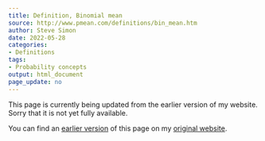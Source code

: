 ```yaml
---
title: Definition, Binomial mean
source: http://www.pmean.com/definitions/bin_mean.htm
author: Steve Simon
date: 2022-05-28
categories:
- Definitions
tags:
- Probability concepts
output: html_document
page_update: no
---
```


This page is currently being updated from the earlier version of my website. Sorry that it is not yet fully available.

<!---More--->


You can find an [earlier version][sim3] of this page on my [original website][sim2].

[sim3]: http://www.pmean.com/definitions/bin_mean.htm
[sim2]: http://www.pmean.com/original_site.html
